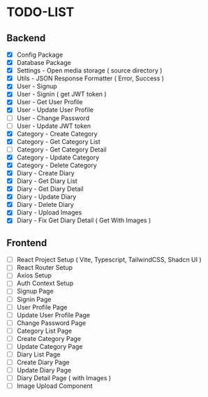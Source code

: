 # TODO-LIST

## Backend

- [x] Config Package
- [x] Database Package
- [x] Settings - Open media storage ( source directory )
- [x] Utils - JSON Response Formatter ( Error, Success )
- [x] User - Signup
- [x] User - Signin ( get JWT token )
- [x] User - Get User Profile
- [x] User - Update User Profile
- [ ] User - Change Password
- [ ] User - Update JWT token
- [x] Category - Create Category
- [x] Category - Get Category List
- [ ] Category - Get Category Detail
- [x] Category - Update Category
- [x] Category - Delete Category
- [x] Diary - Create Diary
- [x] Diary - Get Diary List
- [x] Diary - Get Diary Detail
- [x] Diary - Update Diary
- [x] Diary - Delete Diary
- [x] Diary - Upload Images
- [x] Diary - Fix Get Diary Detail ( Get With Images )

## Frontend

- [ ] React Project Setup ( Vite, Typescript, TailwindCSS, Shadcn UI )
- [ ] React Router Setup
- [ ] Axios Setup
- [ ] Auth Context Setup
- [ ] Signup Page
- [ ] Signin Page
- [ ] User Profile Page
- [ ] Update User Profile Page
- [ ] Change Password Page
- [ ] Category List Page
- [ ] Create Category Page
- [ ] Update Category Page
- [ ] Diary List Page
- [ ] Create Diary Page
- [ ] Update Diary Page
- [ ] Diary Detail Page ( with Images )
- [ ] Image Upload Component
